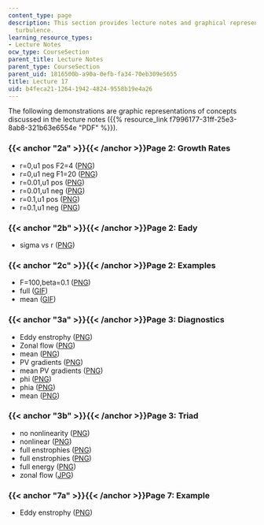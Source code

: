 ```yaml
---
content_type: page
description: This section provides lecture notes and graphical representations on
  turbulence.
learning_resource_types:
- Lecture Notes
ocw_type: CourseSection
parent_title: Lecture Notes
parent_type: CourseSection
parent_uid: 1816500b-a90a-0efb-fa34-70eb309e5655
title: Lecture 17
uid: b4feca21-1264-1942-4824-9558b19e4a26
---
```


The following demonstrations are graphic representations of concepts discussed in the lecture notes ({{% resource_link f7996177-31ff-25e3-8ab8-321b63e6554e "PDF" %}}).

### {{< anchor "2a" >}}{{< /anchor >}}Page 2: Growth Rates

*   r=0,u1 pos F2=4 ([PNG](/ans7870/12/12.820/s07/lecturenotes/demos/r0-u10.5.png))
*   r=0,u1 neg F1=20 ([PNG](/ans7870/12/12.820/s07/lecturenotes/demos/r0-u1-0.5.png))
*   r=0.01,u1 pos ([PNG](/ans7870/12/12.820/s07/lecturenotes/demos/r0.01-u10.5.png))
*   r=0.01,u1 neg ([PNG](/ans7870/12/12.820/s07/lecturenotes/demos/r0.01-u1-0.5.png))
*   r=0.1,u1 pos ([PNG](/ans7870/12/12.820/s07/lecturenotes/demos/r0.1-u10.5.png))
*   r=0.1,u1 neg ([PNG](/ans7870/12/12.820/s07/lecturenotes/demos/r0.1-u1-0.5.png))

### {{< anchor "2b" >}}{{< /anchor >}}Page 2: Eady

*   sigma vs r ([PNG](/ans7870/12/12.820/s07/lecturenotes/demos/eady-ek.png))

### {{< anchor "2c" >}}{{< /anchor >}}Page 2: Examples

*   F=100,beta=0.1 ([PNG](/ans7870/12/12.820/s07/lecturenotes/demos/gr-gamma10-b0.1.png))
*   full ([GIF](/ans7870/12/12.820/s07/lecturenotes/demos/gamma10-b0.1.gif))
*   mean ([GIF](/ans7870/12/12.820/s07/lecturenotes/demos/mn-gamma10-b0.1.gif))

### {{< anchor "3a" >}}{{< /anchor >}}Page 3: Diagnostics

*   Eddy enstrophy ([PNG](/ans7870/12/12.820/s07/lecturenotes/demos/g10b01.ens.png))
*   Zonal flow ([PNG](/ans7870/12/12.820/s07/lecturenotes/demos/g10b01.ubar.png))
*   mean ([PNG](/ans7870/12/12.820/s07/lecturenotes/demos/g10b01.ubarmn.png))
*   PV gradients ([PNG](/ans7870/12/12.820/s07/lecturenotes/demos/g10b01.qby.png))
*   mean PV gradients ([PNG](/ans7870/12/12.820/s07/lecturenotes/demos/g10b01.qbymn.png))
*   phi ([PNG](/ans7870/12/12.820/s07/lecturenotes/demos/g10b01.phi.png))
*   phia ([PNG](/ans7870/12/12.820/s07/lecturenotes/demos/g10b01.phia.png))
*   mean ([PNG](/ans7870/12/12.820/s07/lecturenotes/demos/g10b01.phimn.png))

### {{< anchor "3b" >}}{{< /anchor >}}Page 3: Triad

*   no nonlinearity ([PNG](/ans7870/12/12.820/s07/lecturenotes/demos/bci-triad-lin.png))
*   nonlinear ([PNG](/ans7870/12/12.820/s07/lecturenotes/demos/bci-triad-nonlin.png))
*   full enstrophies ([PNG](/ans7870/12/12.820/s07/lecturenotes/demos/bciperenslog.png))
*   full enstrophies ([PNG](/ans7870/12/12.820/s07/lecturenotes/demos/bciperens.png))
*   full energy ([PNG](/ans7870/12/12.820/s07/lecturenotes/demos/bcipereng.png))
*   zonal flow ([JPG](/ans7870/12/12.820/s07/lecturenotes/demos/bciperubar.jpg))

### {{< anchor "7a" >}}{{< /anchor >}}Page 7: Example

*   Eddy enstrophy ([PNG](/ans7870/12/12.820/s07/lecturenotes/demos/g10b01.ens.png))